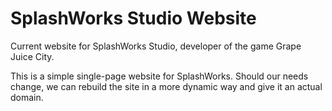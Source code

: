 # SplashWorks Studio Website

Current website for SplashWorks Studio, developer of the game Grape Juice City.

This is a simple single-page website for SplashWorks. Should our needs change, we can rebuild the site in a more dynamic way and give it an actual domain.
